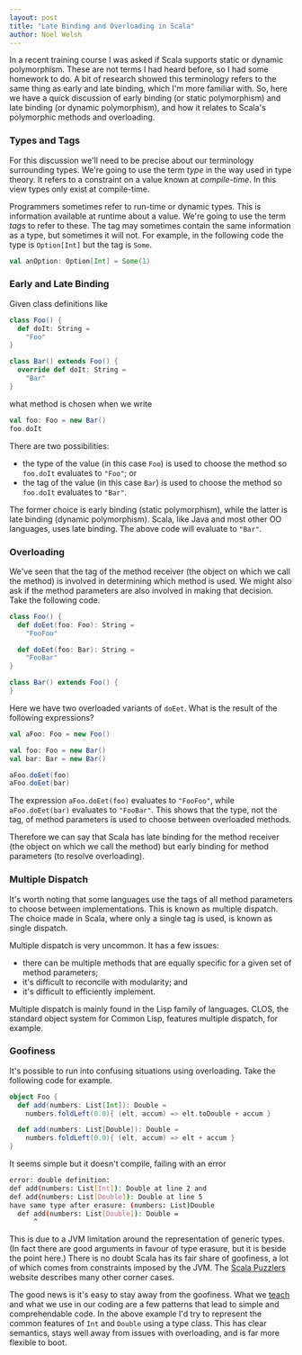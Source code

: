 ```yaml
---
layout: post
title: "Late Binding and Overloading in Scala"
author: Noel Welsh
---
```


In a recent training course I was asked if Scala supports static or dynamic polymorphism. These are not terms I had heard before, so I had some homework to do. A bit of research showed this terminology refers to the same thing as early and late binding, which I'm more familiar with. So, here we have a quick discussion of early binding (or static polymorphism) and late binding (or dynamic polymorphism), and how it relates to Scala's polymorphic methods and overloading.

<!--more-->

### Types and Tags

For this discussion we'll need to be precise about our terminology surrounding types. We're going to use the term *type* in the way used in type theory. It refers to a constraint on a value known at *compile-time*. In this view types only exist at compile-time.

Programmers sometimes refer to run-time or dynamic types. This is information available at runtime about a value. We're going to use the term *tags* to refer to these. The tag may sometimes contain the same information as a type, but sometimes it will not. For example, in the following code the type is `Option[Int]` but the tag is `Some`.

~~~ scala
val anOption: Option[Int] = Some(1)
~~~ 

### Early and Late Binding

Given class definitions like

~~~ scala
class Foo() {
  def doIt: String =
    "Foo"
}

class Bar() extends Foo() {
  override def doIt: String =
    "Bar"
}
~~~ 

what method is chosen when we write

~~~ scala
val foo: Foo = new Bar()
foo.doIt
~~~ 

There are two possibilities:

- the type of the value (in this case `Foo`) is used to choose the method so `foo.doIt` evaluates to `"Foo"`; or
- the tag of the value (in this case `Bar`) is used to choose the method so `foo.doIt` evaluates to `"Bar"`.

The former choice is early binding (static polymorphism), while the latter is late binding (dynamic polymorphism). Scala, like Java and most other OO languages, uses late binding. The above code will evaluate to `"Bar"`.


### Overloading

We've seen that the tag of the method receiver (the object on which we call the method) is involved in determining which method is used. We might also ask if the method parameters are also involved in making that decision. Take the following code.

~~~ scala
class Foo() {
  def doEet(foo: Foo): String =
    "FooFoo"

  def doEet(foo: Bar): String =
    "FooBar"
}

class Bar() extends Foo() {
}
~~~ 

Here we have two overloaded variants of `doEet`. What is the result of the following expressions?

~~~ scala
val aFoo: Foo = new Foo()

val foo: Foo = new Bar()
val bar: Bar = new Bar()

aFoo.doEet(foo)
aFoo.doEet(bar)
~~~ 

The expression `aFoo.doEet(foo)` evaluates to `"FooFoo"`, while `aFoo.doEet(bar)` evaluates to `"FooBar"`. This shows that the type, not the tag, of method parameters is used to choose between overloaded methods.

Therefore we can say that Scala has late binding for the method receiver (the object on which we call the method) but early binding for method parameters (to resolve overloading).


### Multiple Dispatch

It's worth noting that some languages use the tags of all method parameters to choose between implementations. This is known as multiple dispatch. The choice made in Scala, where only a single tag is used, is known as single dispatch. 

Multiple dispatch is very uncommon. It has a few issues:

- there can be multiple methods that are equally specific for a given set of method parameters;
- it's difficult to reconcile with modularity; and
- it's difficult to efficiently implement.

Multiple dispatch is mainly found in the Lisp family of languages. CLOS, the standard object system for Common Lisp, features multiple dispatch, for example.


### Goofiness

It's possible to run into confusing situations using overloading. Take the following code for example. 

~~~ scala
object Foo {
  def add(numbers: List[Int]): Double =
    numbers.foldLeft(0.0){ (elt, accum) => elt.toDouble + accum }

  def add(numbers: List[Double]): Double =
    numbers.foldLeft(0.0){ (elt, accum) => elt + accum }
}
~~~ 

It seems simple but it doesn't compile, failing with an error

~~~ bash
error: double definition:
def add(numbers: List[Int]): Double at line 2 and
def add(numbers: List[Double]): Double at line 5
have same type after erasure: (numbers: List)Double
  def add(numbers: List[Double]): Double =
      ^
~~~

This is due to a JVM limitation around the representation of generic types. (In fact there are good arguments in favour of type erasure, but it is beside the point here.) There is no doubt Scala has its fair share of goofiness, a lot of which comes from constraints imposed by the JVM. The [Scala Puzzlers][scala-puzzlers] website describes many other corner cases. 

The good news is it's easy to stay away from the goofiness. What we [teach][essential-scala] and what we use in our coding are a few patterns that lead to simple and comprehendable code. In the above example I'd try to represent the common features of `Int` and `Double` using a type class. This has clear semantics, stays well away from issues with overloading, and is far more flexible to boot.

[scala-puzzlers]: http://scalapuzzlers.com/
[essential-scala]: /training/courses/essential-scala/
